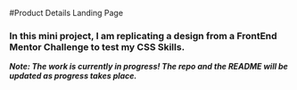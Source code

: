 #Product Details Landing Page

### In this mini project, I am replicating a design from a FrontEnd Mentor Challenge to test my CSS Skills.

***Note: The work is currently in progress! The repo and the README will be updated as progress takes place.***